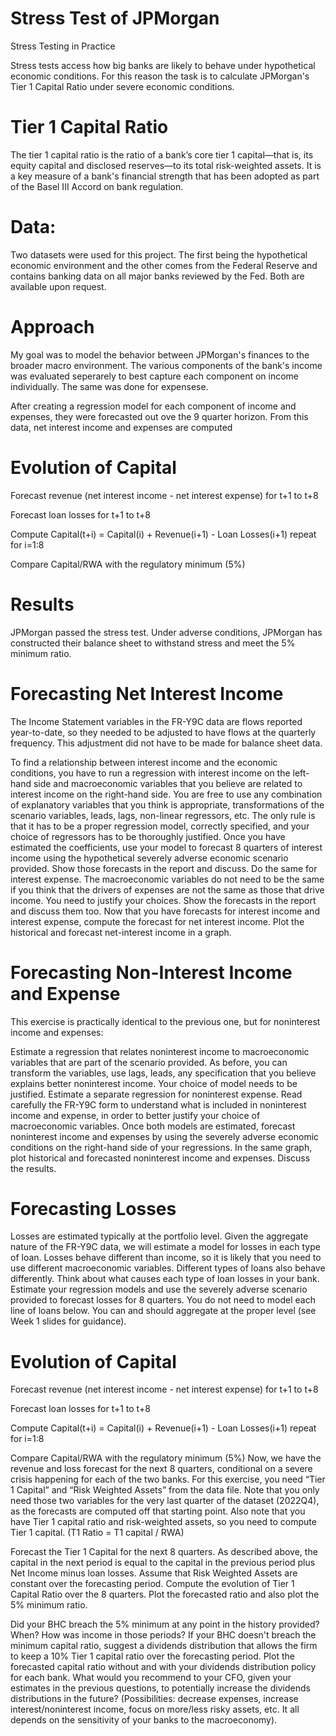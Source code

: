# Stress Test of JPMorgan

Stress Testing in Practice

Stress tests access how big banks are likely to behave under hypothetical economic conditions. For this reason the task is to calculate JPMorgan's Tier 1 Capital Ratio under severe economic conditions. 

# Tier 1 Capital Ratio
The tier 1 capital ratio is the ratio of a bank’s core tier 1 capital—that is, its equity capital and disclosed reserves—to its total risk-weighted assets. It is a key measure of a bank's financial strength that has been adopted as part of the Basel III Accord on bank regulation.

# Data:

Two datasets were used for this project. The first being the hypothetical economic environment and the other comes from the Federal Reserve and contains banking data on all major banks reviewed by the Fed. Both are available upon request.

# Approach

My goal was to model the behavior between JPMorgan's finances to the broader macro environment. The various components of the bank's income was evaluated seperarely to best capture each component on income individually. The same was done for expensese.

After creating a regression model for each component of income and expenses, they were forecasted out ove the 9 quarter horizon. From this data, net interest income and expenses are computed

# Evolution of Capital
Forecast revenue (net interest income - net interest expense) for t+1 to t+8

Forecast loan losses for t+1 to t+8

Compute
Capital(t+i) = Capital(i) + Revenue(i+1) - Loan Losses(i+1)
repeat for i=1:8

Compare Capital/RWA with the regulatory minimum (5%)

# Results

JPMorgan passed the stress test. Under adverse conditions, JPMorgan has constructed their balance sheet to withstand stress and meet the 5% minimum ratio.

# Forecasting Net Interest Income
The Income Statement variables in the FR-Y9C data are flows reported year-to-date, so they needed to be adjusted to have flows at the quarterly frequency. This adjustment did not have to be made for balance sheet data.

To find a relationship between interest income and the economic conditions, you have to run a regression with interest income on the left-hand side and macroeconomic variables that you believe are related to interest income on the right-hand side. You are free to use any combination of explanatory variables that you think is appropriate, transformations of the scenario variables, leads, lags, non-linear regressors, etc. The only rule is that it has to be a proper regression model, correctly specified, and your choice of regressors has to be thoroughly justified.
Once you have estimated the coefficients, use your model to forecast 8 quarters of interest income using the hypothetical severely adverse economic scenario provided. Show those forecasts in the report and discuss.
Do the same for interest expense. The macroeconomic variables do not need to be the same if you think that the drivers of expenses are not the same as those that drive income. You need to justify your choices. Show the forecasts in the report and discuss them too.
Now that you have forecasts for interest income and interest expense, compute the forecast for net interest income. Plot the historical and forecast net-interest income in a graph.
 

# Forecasting Non-Interest Income and Expense
This exercise is practically identical to the previous one, but for noninterest income and expenses:

Estimate a regression that relates noninterest income to macroeconomic variables that are part of the scenario provided. As before, you can transform the variables, use lags, leads, any specification that you believe explains better noninterest income. Your choice of model needs to be justified.
Estimate a separate regression for noninterest expense. Read carefully the FR-Y9C form to understand what is included in noninterest income and expense, in order to better justify your choice of macroeconomic variables.
Once both models are estimated, forecast noninterest income and expenses by using the severely adverse economic conditions on the right-hand side of your regressions.
In the same graph, plot historical and forecasted noninterest income and expenses. Discuss the results.
 

# Forecasting Losses
Losses are estimated typically at the portfolio level. Given the aggregate nature of the FR-Y9C data, we will estimate a model for losses in each type of loan. Losses behave different than income, so it is likely that you need to use different macroeconomic variables.  Different types of loans also behave differently. Think about what causes each type of loan losses in your bank. Estimate your regression models and use the severely adverse scenario provided to forecast losses for 8 quarters. You do not need to model each line of loans below. You can and should aggregate at the proper level (see Week 1 slides for guidance).

 
# Evolution of Capital
Forecast revenue (net interest income - net interest expense) for t+1 to t+8

Forecast loan losses for t+1 to t+8

Compute
Capital(t+i) = Capital(i) + Revenue(i+1) - Loan Losses(i+1)
repeat for i=1:8

Compare Capital/RWA with the regulatory minimum (5%)
Now, we have the revenue and loss forecast for the next 8 quarters, conditional on a severe crisis happening for each of the two banks. For this exercise, you need “Tier 1 Capital” and “Risk Weighted Assets” from the data file. Note that you only need those two variables for the very last quarter of the dataset (2022Q4), as the forecasts are computed off that starting point. Also note that you have Tier 1 capital ratio and risk-weighted assets, so you need to compute Tier 1 capital. (T1 Ratio = T1 capital / RWA)

Forecast the Tier 1 Capital for the next 8 quarters. As described above, the capital in the next period is equal to the capital in the previous period plus Net Income minus loan losses.
Assume that Risk Weighted Assets are constant over the forecasting period. Compute the evolution of Tier 1 Capital Ratio over the 8 quarters. Plot the forecasted ratio and also plot the 5% minimum ratio.

Did your BHC breach the 5% minimum at any point in the history provided? When? How was income in those periods?
If your BHC doesn't breach the minimum capital ratio, suggest a dividends distribution that allows the firm to keep a 10% Tier 1 capital ratio over the forecasting period. Plot the forecasted capital ratio without and with your dividends distribution policy for each bank.
What would you recommend to your CFO, given your estimates in the previous questions, to potentially increase the dividends distributions in the future? (Possibilities: decrease expenses, increase interest/noninterest income, focus on more/less risky assets, etc. It all depends on the sensitivity of your banks to the macroeconomy).

